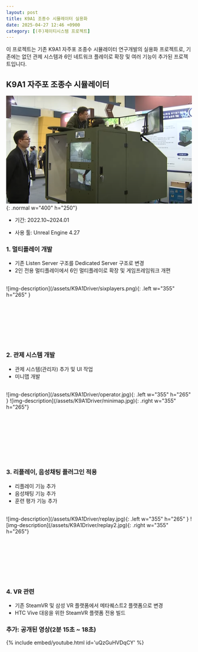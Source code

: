 ```yaml
---
layout: post
title: K9A1 조종수 시뮬레이터 실용화
date: 2025-04-27 12:46 +0900
category: [(주)제이티시스템 프로젝트]
---
```


이 프로젝트는 기존 K9A1 자주포 조종수 시뮬레이터 연구개발의 실용화 프로젝트로, 기존에는 없던 관제 시스템과 6인 네트워크 플레이로 확장 및 여러 기능이 추가된 프로젝트입니다.



## K9A1 자주포 조종수 시뮬레이터

![img-description](/assets/K9A1Driver/main.png){: .normal w="400" h="250"}

- 기간: 2022.10~2024.01

- 사용 툴: Unreal Engine 4.27

### 1. 멀티플레이 개발
- 기존 Listen Server 구조를 Dedicated Server 구조로 변경
- 2인 전용 멀티플레이에서 6인 멀티플레이로 확장 및 게임프레임워크 개편
<br/>
![img-description](/assets/K9A1Driver/sixplayers.png){: .left w="355" h="265" }
<br/><br/><br/><br/><br/><br/><br/><br/>

### 2. 관제 시스템 개발
- 관제 시스템(관리자) 추가 및 UI 작업
- 미니맵 개발
<br/>
![img-description](/assets/K9A1Driver/operator.jpg){: .left w="355" h="265" }
![img-description](/assets/K9A1Driver/minimap.jpg){: .right w="355" h="265"}

<br/><br/><br/><br/><br/><br/><br/>


### 3. 리플레이, 음성채팅 플러그인 적용
- 리플레이 기능 추가
- 음성채팅 기능 추가
- 훈련 평가 기능 추가
<br/>
![img-description](/assets/K9A1Driver/replay.jpg){: .left w="355" h="265" }
![img-description](/assets/K9A1Driver/replay2.jpg){: .right w="355" h="265"}
<br/><br/><br/><br/><br/><br/><br/><br/>

### 4. VR 관련
- 기존 SteamVR 및 삼성 VR 플랫폼에서 메타퀘스트2 플랫폼으로 변경
- HTC Vive 대응을 위한 SteamVR 플랫폼 전용 빌드

### 추가: 공개된 영상(2분 15초 ~ 18초)
{% include embed/youtube.html id='uQzGuHVDqCY' %}